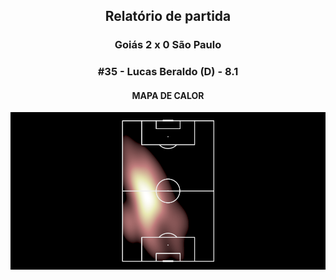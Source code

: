 <h2 style="text-align: center;">Relatório de partida</h3>

<h3 style="text-align: center;">Goiás 2 x 0 São Paulo</h3>

<h3 style="text-align: center;">#35 - Lucas Beraldo (D) - 8.1</h3>

<h4 style="text-align: center;">MAPA DE CALOR</h3>
<img src=heatmaps/11067420_1108441.png>